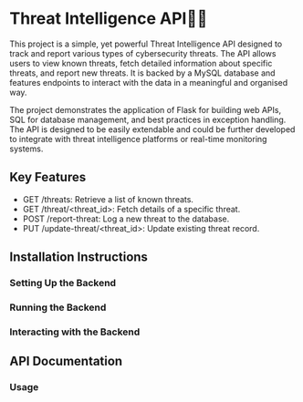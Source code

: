 # Threat Intelligence API🧙🏾
This project is a simple, yet powerful Threat Intelligence API designed to track and report various types of 
cybersecurity threats. The API allows users to view known threats, fetch detailed information about specific 
threats, and report new threats. It is backed by a MySQL database and features endpoints to interact with the
data in a meaningful and organised way.

The project demonstrates the application of Flask for building web APIs, SQL for database management, and best
practices in exception handling. The API is designed to be easily extendable and could be further developed to integrate
with threat intelligence platforms or real-time monitoring systems.

## Key Features
* GET /threats: Retrieve a list of known threats.
* GET /threat/<threat_id>: Fetch details of a specific threat.
* POST /report-threat: Log a new threat to the database.
* PUT /update-threat/<threat_id>: Update existing threat record.

## Installation Instructions
### Setting Up the Backend

### Running the Backend

### Interacting with the Backend

## API Documentation

### Usage